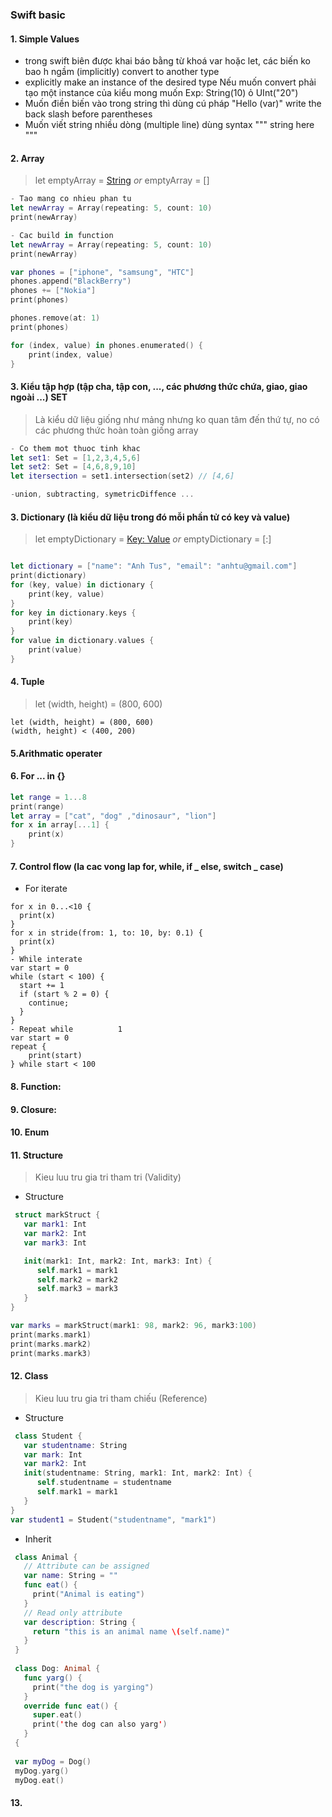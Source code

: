 ### Swift basic
  
#### 1. Simple Values
 - trong swift biên được khai báo bằng từ khoá var hoặc let, các biến ko bao h ngầm (implicitly) convert to another type
 - explicitly make an instance of the desired type Nếu muốn convert phải tạo một instance của kiểu mong muốn Exp: String(10) ỏ UInt("20")
 - Muốn điền biến vào trong string thì dùng cú pháp "Hello \(var)" write the back slash before parentheses
 - Muốn viết string nhiều dòng (multiple line) dùng syntax """ string here """ 
#### 2. Array
>  let emptyArray = [String]() _or_ emptyArray = []

```swift
- Tao mang co nhieu phan tu
let newArray = Array(repeating: 5, count: 10)
print(newArray)

- Cac build in function
let newArray = Array(repeating: 5, count: 10)
print(newArray)

var phones = ["iphone", "samsung", "HTC"]
phones.append("BlackBerry")
phones += ["Nokia"]
print(phones)

phones.remove(at: 1)
print(phones)

for (index, value) in phones.enumerated() {
    print(index, value)
}
```

#### 3. Kiểu tập hợp (tập cha, tập con, ..., các phương thức chứa, giao, giao ngoài ...) SET
> Là kiểu dữ liệu giống như mảng nhưng ko quan tâm đến thứ tự, no có các phương thức hoàn toàn giống array 
```swift
- Co them mot thuoc tinh khac
let set1: Set = [1,2,3,4,5,6]
let set2: Set = [4,6,8,9,10]
let itersection = set1.intersection(set2) // [4,6]

-union, subtracting, symetricDiffence ...
```
 
#### 3. Dictionary (là kiểu dữ liệu trong đó mỗi phần tử có key và value)
>  let emptyDictionary = [Key: Value]() _or_ emptyDictionary = [:]
```swift

let dictionary = ["name": "Anh Tus", "email": "anhtu@gmail.com"]
print(dictionary)
for (key, value) in dictionary {
    print(key, value)
}
for key in dictionary.keys {
    print(key)
}
for value in dictionary.values {
    print(value)
}
```
  
#### 4. Tuple 
> let (width, height) = (800, 600)
```Comparator operator
let (width, height) = (800, 600)
(width, height) < (400, 200)
```
  
#### 5.Arithmatic operater
> 

#### 6. For ... in {}
```swift
let range = 1...8
print(range)
let array = ["cat", "dog" ,"dinosaur", "lion"]
for x in array[...1] {
    print(x)
}
```
#### 7. Control flow (la cac vong lap for, while, if _ else, switch _ case)
- For iterate
```switch
for x in 0...<10 {
  print(x)
}
for x in stride(from: 1, to: 10, by: 0.1) {
  print(x)
}
- While interate
var start = 0
while (start < 100) {
  start += 1
  if (start % 2 = 0) {
    continue;
  }
}
- Repeat while          1
var start = 0
repeat {
    print(start)
} while start < 100
```
  
#### 8. Function:

#### 9. Closure:

#### 10. Enum

#### 11. Structure 
> Kieu luu tru gia tri tham tri (Validity)
- Structure
```swift
 struct markStruct {
   var mark1: Int
   var mark2: Int
   var mark3: Int

   init(mark1: Int, mark2: Int, mark3: Int) {
      self.mark1 = mark1
      self.mark2 = mark2
      self.mark3 = mark3
   }
}

var marks = markStruct(mark1: 98, mark2: 96, mark3:100)
print(marks.mark1)
print(marks.mark2)
print(marks.mark3)
```
#### 12. Class 
> Kieu luu tru gia tri tham chiếu (Reference)
- Structure
```swift
 class Student {
   var studentname: String
   var mark: Int 
   var mark2: Int 
   init(studentname: String, mark1: Int, mark2: Int) {
      self.studentname = studentname
      self.mark1 = mark1
   }
}
var student1 = Student("studentname", "mark1")
```
- Inherit
```swift
 class Animal {
   // Attribute can be assigned
   var name: String = ""
   func eat() {
     print("Animal is eating")
   }
   // Read only attribute
   var description: String {
     return "this is an animal name \(self.name)"
   }
 }
 
 class Dog: Animal {
   func yarg() {
     print("the dog is yarging")
   }
   override func eat() {
     super.eat()
     print('the dog can also yarg')
   }
 {
 
 var myDog = Dog()
 myDog.yarg()
 myDog.eat()
```
#### 13. 

  
